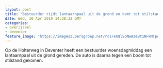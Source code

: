 ```yaml
---
layout: post
title: "Bestuurder rijdt lantaarnpaal uit de grond en komt tot stilstand tegen een boom in Deventer"
date: Wed, 10 Apr 2019 14:38:32 GMT
categories: 
- overijssel 
- deventer 
feature_image: "https://images3.persgroep.net/rcs/eKQlSoNw8JeBt1NFkMTpedaU4DE/diocontent/145245030/_fitwidth/400/?appId=21791a8992982cd8da851550a453bd7f&quality=0.7"
---
```


Op de Holterweg in Deventer heeft een bestuurder woensdagmiddag een lantaarnpaal uit de grond gereden. De auto is daarna tegen een boom tot stilstand gekomen.
